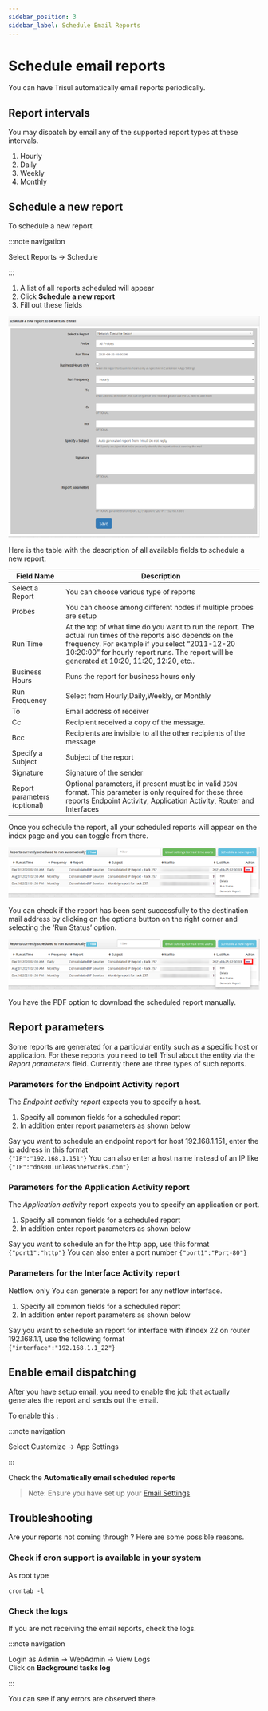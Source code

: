 ```yaml
---
sidebar_position: 3
sidebar_label: Schedule Email Reports
---
```

# Schedule email reports

You can have Trisul automatically email reports periodically.

## Report intervals

You may dispatch by email any of the supported report types at these intervals.

1. Hourly
2. Daily
3. Weekly
4. Monthly

## Schedule a new report

To schedule a new report

:::note navigation

Select Reports → Schedule

:::

1. A list of all reports scheduled will appear
2. Click **Schedule a new report**
3. Fill out these fields

![](images/schedule_new_report.png)

Here is the table with the description of all available fields to schedule a new report.

| Field Name                   | Description                                                                                                                                                                                                                                                  |
| ---------------------------- | ------------------------------------------------------------------------------------------------------------------------------------------------------------------------------------------------------------------------------------------------------------ |
| Select a Report              | You can choose various type of reports                                                                                                                                                                                                                       |
| Probes                       | You can choose among different nodes if multiple probes are setup                                                                                                                                                                                            |
| Run Time                     | At the top of what time do you want to run the report. The actual run times of the reports also depends on the frequency. For example if you select “2011-12-20 10:20:00” for hourly report runs. The report will be generated at 10:20, 11:20, 12:20, etc.. |
| Business Hours               | Runs the report for business hours only                                                                                                                                                                                                                      |
| Run Frequency                | Select from Hourly,Daily,Weekly, or Monthly                                                                                                                                                                                                                  |
| To                           | Email address of receiver                                                                                                                                                                                                                                    |
| Cc                           | Recipient received a copy of the message.                                                                                                                                                                                                                    |
| Bcc                          | Recipients are invisible to all the other recipients of the message                                                                                                                                                                                          |
| Specify a Subject            | Subject of the report                                                                                                                                                                                                                                        |
| Signature                    | Signature of the sender                                                                                                                                                                                                                                      |
| Report parameters (optional) | Optional parameters, if present must be in valid `JSON` format. This parameter is only required for these three reports Endpoint Activity, Application Activity, Router and Interfaces                                                                       |

Once you schedule the report, all your scheduled reports will appear on the index page and you can toggle from there.

![](images/sched_report.png)

You can check if the report has been sent successfully to the 
destination mail address by clicking on the options button on the right 
corner and selecting the ‘Run Status’ option.

![](images/sched_report.png)

You have the PDF option to download the scheduled report manually.

## Report parameters

Some reports are generated for a particular entity such as a specific
 host or application. For these reports you need to tell Trisul about 
the entity via the *Report parameters* field. Currently there are three types of such reports.

### Parameters for the Endpoint Activity report

The *Endpoint activity report* expects you to specify a host.

1. Specify all common fields for a scheduled report
2. In addition enter report parameters as shown below

Say you want to schedule an endpoint report for host 192.168.1.151, enter the ip address in this format  
`{"IP":"192.168.1.151"}` You can also enter a host name instead of an IP like `{"IP":"dns00.unleashnetworks.com"}`

### Parameters for the Application Activity report

The *Application activity* report expects you to specify an application or port.

1. Specify all common fields for a scheduled report
2. In addition enter report parameters as shown below

Say you want to schedule an for the http app, use this format  
`{"port1":"http"}` You can also enter a port number `{"port1":"Port-80"}`

### Parameters for the Interface Activity report

Netflow only You can generate a report for any netflow interface.

1. Specify all common fields for a scheduled report
2. In addition enter report parameters as shown below

Say you want to schedule an report for interface with ifIndex 22 on router 192.168.1.1, use the following format  
`{"interface":"192.168.1.1_22"}`

## Enable email dispatching

After you have setup email, you need to enable the job that actually generates the report and sends out the email.

To enable this :

:::note navigation

Select Customize → App Settings

:::

Check the **Automatically email scheduled reports**

> Note: Ensure you have set up your [Email Settings](/docs/ug/reports/emailsettings)

## Troubleshooting

Are your reports not coming through ? Here are some possible reasons.

### Check if cron support is available in your system

As root type

```
crontab -l
```

### Check the logs

If you are not receiving the email reports, check the logs.

:::note navigation

Login as Admin → WebAdmin → View Logs  
Click on **Background tasks log**

:::

You can see if any errors are observed there.
